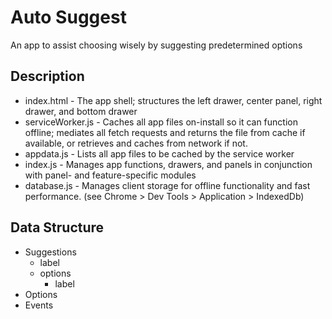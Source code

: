 # Auto Suggest
An app to assist choosing wisely by suggesting predetermined options

## Description

* index.html - The app shell; structures the left drawer, center panel, right drawer, and bottom drawer
* serviceWorker.js - Caches all app files on-install so it can function offline; mediates all fetch requests and returns the file from cache if available, or retrieves and caches from network if not.
* appdata.js - Lists all app files to be cached by the service worker 
* index.js - Manages app functions, drawers, and panels in conjunction with panel- and feature-specific modules
* database.js - Manages client storage for offline functionality and fast performance. (see Chrome > Dev Tools > Application > IndexedDb)

## Data Structure
* Suggestions
    * label
    * options
        * label 
* Options
* Events
